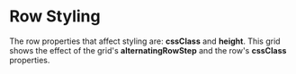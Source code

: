 Row Styling
===========

The row properties that affect styling are: **cssClass** and **height**. This grid shows the effect of the grid's **alternatingRowStep** and the row's **cssClass** properties.